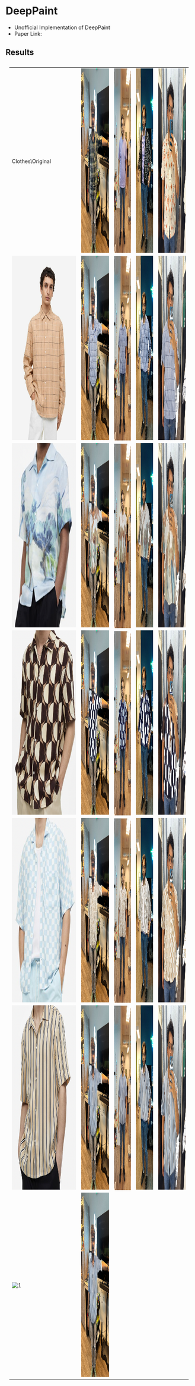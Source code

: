 # DeepPaint
- Unofficial Implementation of DeepPaint
- Paper Link:

## Results

<table style="padding:10px">
  <tr>
    <td>Clothes\Original</td>
    <td><img src = "DebugImages/Images/img1.jpg"   alt="1" height = 496px></td>
    <td><img src = "DebugImages/Images/img2.jpg"   alt="1" height = 496px></td>
    <td><img src = "DebugImages/Images/img3.jpg"   alt="1" height = 496px></td>
    <td><img src = "DebugImages/Images/img4.jpg"   alt="1" height = 496px></td>
  </tr>
  <tr>
    <td> <img src="./DebugImages/TargetClothes/Shirts/test1/1.jpeg"  alt="1" height = 496px ></td>
    <td> <img src="./ResultsPredictions/Shirt/test1/shirt_test1img1.jpg"  alt="1" height = 496px ></td>
    <td><img src="./ResultsPredictions/Shirt/test1/shirt_test1img2.jpg" align="right" alt="2" height = 496px></td>
    <td><img src="./ResultsPredictions/Shirt/test1/shirt_test1img3.jpg" alt="3" height = 496px></td>
    <td><img src="./ResultsPredictions/Shirt/test1/shirt_test1img4.jpg" alt="3" height = 496px></td>
   <!--<td><img src="./Scshot/trip_end.png" align="right" alt="4" width =  279px height = 496px></td>-->
  </tr>
  <tr>
    <td> <img src="./DebugImages/TargetClothes/Shirts/test2/a.png"  alt="1" height = 496px ></td>
    <td> <img src="./ResultsPredictions/Shirt/test2/shirt_test2img1.jpg"  alt="1" height = 496px ></td>
    <td><img src="./ResultsPredictions/Shirt/test2/shirt_test2img2.jpg" align="right" alt="2" height = 496px></td>
    <td><img src="./ResultsPredictions/Shirt/test2/shirt_test2img3.jpg" alt="3" height = 496px></td>
    <td><img src="./ResultsPredictions/Shirt/test2/shirt_test2img4.jpg" alt="3" height = 496px></td>
   <!--<td><img src="./Scshot/trip_end.png" align="right" alt="4" width =  279px height = 496px></td>-->
  </tr>
  <tr>
    <td> <img src="./DebugImages/TargetClothes/Shirts/test4/Screenshot 2023-04-28 at 11.53.31 PM.png"  alt="1" height = 496px ></td>
    <td> <img src="./ResultsPredictions/Shirt/test3/shirt_test3img1.jpg"  alt="1" height = 496px ></td>
    <td><img src="./ResultsPredictions/Shirt/test3/shirt_test3img2.jpg" align="right" alt="2" height = 496px></td>
    <td><img src="./ResultsPredictions/Shirt/test3/shirt_test3img3.jpg" alt="3" height = 496px></td>
    <td><img src="./ResultsPredictions/Shirt/test3/shirt_test3img4.jpg" alt="3" height = 496px></td>
   <!--<td><img src="./Scshot/trip_end.png" align="right" alt="4" width =  279px height = 496px></td>-->
  </tr>
  <tr>
    <td> <img src="./DebugImages/TargetClothes/Shirts/test3/Screenshot 2023-04-28 at 6.10.19 PM.png"  alt="1" height = 496px ></td>
    <td> <img src="./ResultsPredictions/Shirt/test4/shirt_test4img1.jpg"  alt="1" height = 496px ></td>
    <td><img src="./ResultsPredictions/Shirt/test4/shirt_test4img2.jpg" align="right" alt="2" height = 496px></td>
    <td><img src="./ResultsPredictions/Shirt/test4/shirt_test4img3.jpg" alt="3" height = 496px></td>
    <td><img src="./ResultsPredictions/Shirt/test4/shirt_test4img4.jpg" alt="3" height = 496px></td>
   <!--<td><img src="./Scshot/trip_end.png" align="right" alt="4" width =  279px height = 496px></td>-->
  </tr>
  <tr>
    <td> <img src="./DebugImages/TargetClothes/Shirts/test5/Screenshot 2023-04-28 at 11.35.25 PM.png"  alt="1" height = 496px ></td>
    <td> <img src="./ResultsPredictions/Shirt/test5/shirt_test5img1.jpg"  alt="1" height = 496px ></td>
    <td><img src="./ResultsPredictions/Shirt/test5/shirt_test5img2.jpg" align="right" alt="2" height = 496px></td>
    <td><img src="./ResultsPredictions/Shirt/test5/shirt_test5img3.jpg" alt="3" height = 496px></td>
    <td><img src="./ResultsPredictions/Shirt/test5/shirt_test5img4.jpg" alt="3" height = 496px></td>
   <!--<td><img src="./Scshot/trip_end.png" align="right" alt="4" width =  279px height = 496px></td>-->
  </tr>
  <tr>
    <td> <img src="./DebugImages/TargetClothes/Jackets/Screenshot 2023-04-28 at 4.45.58 PM.png"  alt="1" height = 496px ></td>
    <td> <img src="./ResultsPredictions/Shirt/test5/shirt_test5img1.jpg"  alt="1" height = 496px ></td>
   <!--<td><img src="./Scshot/trip_end.png" align="right" alt="4" width =  279px height = 496px></td>-->
  </tr>
</table>
